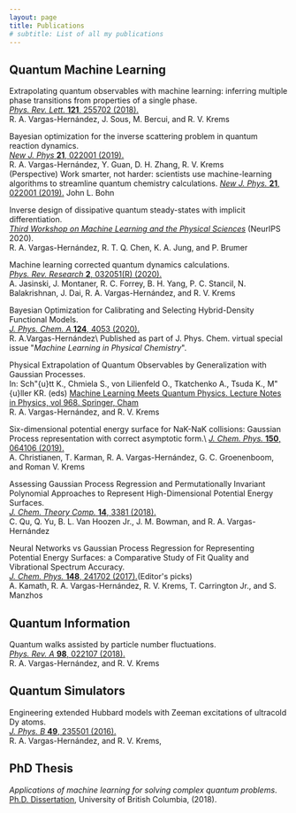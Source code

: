 ```yaml
---
layout: page
title: Publications
# subtitle: List of all my publications 
---
```


## Quantum Machine Learning
Extrapolating quantum observables with machine learning: inferring multiple phase transitions from properties of a single phase.\
[*Phys. Rev. Lett.* **121**, 255702 (2018).](https://doi.org/10.1103/PhysRevLett.121.255702)\
R. A. Vargas-Hernández, J. Sous, M. Bercui, and R. V. Krems

Bayesian optimization for the inverse scattering problem in quantum reaction dynamics.\
[*New J. Phys* **21**, 022001 (2019).](https://iopscience.iop.org/article/10.1088/1367-2630/ab0099)\
 R. A. Vargas-Hernández, Y. Guan, D. H. Zhang, R. V. Krems\
(Perspective) Work smarter, not harder: scientists use machine-learning algorithms to streamline quantum chemistry calculations.
[*New J. Phys.* **21**, 022001 (2019).](https://iopscience.iop.org/article/10.1088/1367-2630/ab0611/met)
John L. Bohn


Inverse design of dissipative quantum steady-states with implicit differentiation.\
[*Third Workshop on Machine Learning and the Physical Sciences*](https://ml4physicalsciences.github.io/2020/files/NeurIPS_ML4PS_2020_101.pdf) (NeurIPS 2020).\
R. A. Vargas-Hernández, R. T. Q. Chen, K. A. Jung, and P. Brumer

Machine learning corrected quantum dynamics calculations.\
[*Phys. Rev. Research* **2**, 032051(R) (2020).](https://doi.org/10.1103/PhysRevResearch.2.032051)\
A. Jasinski, J. Montaner, R. C. Forrey, B. H. Yang, P. C. Stancil, N. Balakrishnan, J. Dai, R. A. Vargas-Hernández, and R. V. Krems

Bayesian Optimization for Calibrating and Selecting Hybrid-Density Functional Models.\
[*J. Phys. Chem. A* **124**, 4053 (2020).](https://doi.org/10.1021/acs.jpca.0c01375)\
R. A.Vargas-Hernández\ 
Published as part of J. Phys. Chem. virtual special issue "*Machine Learning in Physical Chemistry*".

Physical Extrapolation of Quantum Observables by Generalization with Gaussian Processes.\
In: Sch\"{u}tt K., Chmiela S., von Lilienfeld O., Tkatchenko A., Tsuda K., M\"{u}ller KR. (eds) [Machine Learning Meets Quantum Physics. Lecture Notes in Physics, vol 968. Springer, Cham](ttps://doi.org/10.1007/978-3-030-40245-7_9)\
R. A. Vargas-Hernández, and R. V. Krems 

Six-dimensional potential energy surface for NaK-NaK collisions: Gaussian Process representation with correct asymptotic form.\ 
[*J. Chem. Phys.* **150**, 064106 (2019).](https://doi.org/10.1063/1.5082740)\
A. Christianen, T. Karman,  R. A. Vargas-Hernández, G. C. Groenenboom, and Roman V. Krems

Assessing Gaussian Process Regression and Permutationally Invariant Polynomial Approaches to Represent High-Dimensional Potential Energy Surfaces.\
[*J.  Chem. Theory Comp.* **14**, 3381 (2018).](https://pubs.acs.org/doi/10.1021/acs.jctc.8b00298)\
C. Qu, Q. Yu, B. L. Van Hoozen Jr., J. M. Bowman, and R. A. Vargas-Hernández

Neural Networks vs Gaussian Process Regression for Representing Potential Energy Surfaces: a Comparative Study of Fit Quality and Vibrational Spectrum Accuracy.\
[*J. Chem. Phys.* **148**, 241702 (2017).]({https://aip.scitation.org/doi/10.1063/1.5003074)(Editor's picks)\
A. Kamath, R. A. Vargas-Hernández, R. V. Krems, T. Carrington Jr., and S. Manzhos


## Quantum Information
Quantum walks assisted by particle number fluctuations.\
[*Phys. Rev. A* **98**, 022107 (2018).](https://journals.aps.org/pra/abstract/10.1103/PhysRevA.98.022107)\
R. A. Vargas-Hernández, and R. V. Krems

## Quantum Simulators
Engineering extended Hubbard models with Zeeman excitations of ultracold Dy atoms.\
[*J.  Phys. B* **49**, 235501 (2016).](http://iopscience.iop.org/article/10.1088/0953-4075/49/23/235501/meta)\
R. A. Vargas-Hernández, and R. V. Krems, 

## PhD Thesis
*Applications of machine learning for solving complex quantum problems*.\
[Ph.D. Dissertation](https://open.library.ubc.ca/collections/ubctheses/24/items/1.0375836), University of British Columbia,  (2018).



